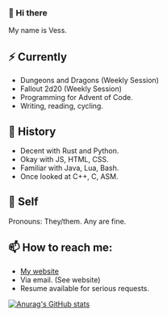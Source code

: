### 👋 Hi there

My name is Vess.

## ⚡ Currently

 - Dungeons and Dragons (Weekly Session)
 - Fallout 2d20 (Weekly Session)
 - Programming for Advent of Code.
 - Writing, reading, cycling.
 
## 🔭 History

 - Decent with Rust and Python.
 - Okay with JS, HTML, CSS.
 - Familiar with Java, Lua, Bash.
 - Once looked at C++, C, ASM.

## 🌱 Self

Pronouns: They/them. Any are fine.

## 📫 How to reach me:

 - [My website](https://vess-dev.github.io/)
 - Via email. (See website)
 - Resume available for serious requests.

[![Anurag's GitHub stats](https://github-readme-stats.vercel.app/api?username=vess-dev&show_icons=true&theme=github_dark)](https://github.com/anuraghazra/github-readme-stats)

<!--
**vess-dev/vess-dev** is a ✨ _special_ ✨ repository because its `README.md` (this file) appears on your GitHub profile.

Here are some ideas to get you started:

- 🔭 I’m currently working on ...
- 🌱 I’m currently learning ...
- 👯 I’m looking to collaborate on ...
- 🤔 I’m looking for help with ...
- 💬 Ask me about ...
- 📫 How to reach me: ...
- 😄 Pronouns: ...
- ⚡ Fun fact: ...
-->
